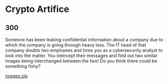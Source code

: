 # Crypto Artifice
## 300

Someone has been leaking confidential information about a company due to which the company is going through heavy loss. The IT head of that company doubts two employees and hires you as a cybersecurity analyst to look into the matter. You intercept their messages and find out two similar images being interchanged between the two! Do you think there could be something fishy?

[images.zip](images.zip)

